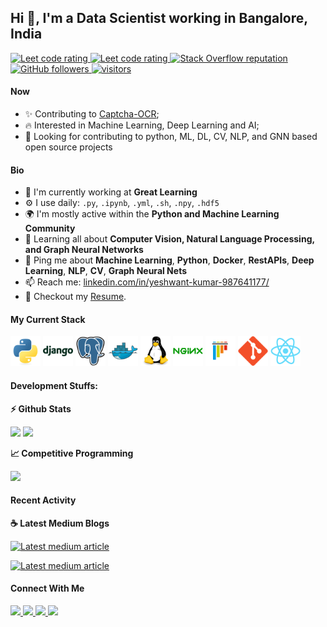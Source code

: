 ## Hi 👋, I'm a Data Scientist working in Bangalore, India

<p align="left">
  <a href="https://leetcode.com/gullayeshwantkumarruler/">
    <img src="https://cp-logo.vercel.app/leetcode/sudiptob2" alt="Leet code rating" />
  </a>
  <a href="https://www.codechef.com/users/yeshwantruler">
    <img src="https://raw.githubusercontent.com/sudiptob2/cf-stats/main/output/rating.svg" alt="Leet code rating" />
  </a>
  <a href="https://stackoverflow.com/users/18926275/yeshwant-kumar">
    <img alt="Stack Overflow reputation" src="https://img.shields.io/stackexchange/stackoverflow/r/5921662?color=orange&label=reputation&logo=stackoverflow">
  </a>
  <a href="https://github.com/gullayeshwantkumarruler?tab=followers">
    <img alt="GitHub followers" src="https://img.shields.io/github/followers/sudiptob2?color=green&logo=github">
  </a>
  <a href="https://github.com/gullayeshwantkumarruler">
    <img src="https://komarev.com/ghpvc/?username=sudiptob2" alt="visitors" />
  </a>

</p>

#### Now

- ✨ Contributing to [Captcha-OCR](https://github.com/gullayeshwantkumarruler/Captcha-Recognition-using-OCR);
- :fire: Interested in Machine Learning, Deep Learning and AI;
- :calendar: Looking for contributing to python, ML, DL, CV, NLP, and GNN based open source projects 

#### Bio

- 🏢 I'm currently working at **Great Learning**
- ⚙️ I use daily: `.py`, `.ipynb`, `.yml`, `.sh`, `.npy`, `.hdf5`
- 🌍 I'm mostly active within the **Python and Machine Learning Community**
- 🌱 Learning all about **Computer Vision, Natural Language Processing, and Graph Neural Networks**
- 💬 Ping me about **Machine Learning**, **Python**, **Docker**, **RestAPIs**, **Deep Learning**, **NLP**, **CV**, **Graph Neural Nets**
- 📫 Reach me: [linkedin.com/in/yeshwant-kumar-987641177/](https://www.linkedin.com/in/yeshwant-kumar-987641177/)
- 📝 Checkout my [Resume](files/resume.pdf).

#### My Current Stack

<img height="48" src="img/python-original.svg" alt="python"> <img height="48" src="img/django-plain-wordmark.svg" alt="Django"> <img height="48" src="img/postgresql-original.svg" alt="postgress"> <img height="48" src="img/docker-original.svg" alt="Docker"> <img height="48" src="img/linux-original.svg" alt="linux"> <img height="48" src="img/nginx-original.svg" alt="nginx"> <img height="48" src="img/pytest-original.svg" alt="pytest"> <img height="48" src="img/git-original.svg" alt="git"> <img height="48" src="img/react-original.svg" alt="react">

#### Development Stuffs:

<b>⚡ Github Stats</b>
<p float="left">
<img height="180em" src="https://github-readme-stats.vercel.app/api?username=gullayeshwantkumarruler&show_icons=true&hide_border=true&&count_private=true&include_all_commits=true" /> 
<img height="180em" src="https://github-readme-stats.vercel.app/api/top-langs/?username=gullayeshwantkumarruler&show_icons=true&hide_border=true&layout=compact&langs_count=8"/>
</p>

<b>&#128200; Competitive Programming</b>
<p float="left">
<img height="273em" src="https://leetcard.jacoblin.cool/gullayeshwantkumarruler?theme=light&font=Karma&ext=contest" />
</p>

#### Recent Activity

<p><b> &#9749; Latest Medium Blogs</b></p>

<a target="_blank" href="https://github-readme-medium-recent-article.vercel.app/medium/@gullayeshwantkumarruler/4"><img src="https://github-readme-medium-recent-article.vercel.app/medium/@gullayeshwantkumarruler/4" alt="Latest medium article">

<a target="_blank" href="https://github-readme-medium-recent-article.vercel.app/medium/@gullayeshwantkumarruler/6"><img src="https://github-readme-medium-recent-article.vercel.app/medium/@gullayeshwantkumarruler/6" alt="Latest medium article"> </a>

#### Connect With Me

<p left="center">

<a href="https://www.linkedin.com/in/yeshwant-kumar-987641177/">
  <img src="https://img.shields.io/badge/linkedin-%230077B5.svg?&style=for-the-badge&logo=linkedin&logoColor=white" height=25>
</a> 
<a href="https://medium.com/@gullayeshwantkumarruler">
  <img src="https://img.shields.io/badge/Medium-12100E?style=for-the-badge&logo=medium&logoColor=white" height=25>
</a>
<a href="https://twitter.com/Raja_Yeshwant_">
  <img src="https://img.shields.io/badge/twitter-%231DA1F2.svg?&style=for-the-badge&logo=twitter&logoColor=white" height=25>
</a> 
<a href="mailto:gullayeshwantkumarruler@gmail.com">
  <img src="	https://img.shields.io/badge/Gmail-D14836?style=for-the-badge&logo=gmail&logoColor=white" height=25>
</a>
</p>
